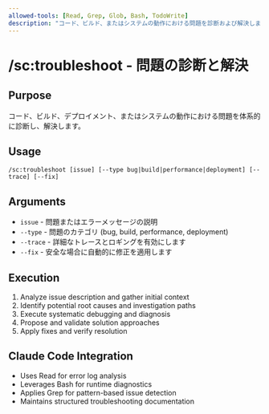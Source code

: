```yaml
---
allowed-tools: [Read, Grep, Glob, Bash, TodoWrite]
description: "コード、ビルド、またはシステムの動作における問題を診断および解決します"
---
```


# /sc:troubleshoot - 問題の診断と解決

## Purpose
コード、ビルド、デプロイメント、またはシステムの動作における問題を体系的に診断し、解決します。

## Usage
```
/sc:troubleshoot [issue] [--type bug|build|performance|deployment] [--trace] [--fix]
```

## Arguments
- `issue` - 問題またはエラーメッセージの説明
- `--type` - 問題のカテゴリ (bug, build, performance, deployment)
- `--trace` - 詳細なトレースとロギングを有効にします
- `--fix` - 安全な場合に自動的に修正を適用します

## Execution
1. Analyze issue description and gather initial context
2. Identify potential root causes and investigation paths
3. Execute systematic debugging and diagnosis
4. Propose and validate solution approaches
5. Apply fixes and verify resolution

## Claude Code Integration
- Uses Read for error log analysis
- Leverages Bash for runtime diagnostics
- Applies Grep for pattern-based issue detection
- Maintains structured troubleshooting documentation